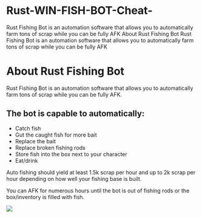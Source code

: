 # Rust-WIN-FISH-BOT-Cheat-
Rust Fishing Bot is an automation software that allows you to automatically farm tons of scrap while you can be fully AFK About Rust Fishing Bot Rust Fishing Bot is an automation software that allows you to automatically farm tons of scrap while you can be fully AFK

# About Rust Fishing Bot

Rust Fishing Bot is an automation software that allows you to automatically farm tons of scrap while you can be fully AFK. 

## The bot is capable to automatically:

- Catch fish
- Gut the caught fish for more bait
- Replace the bait
- Replace broken fishing rods
- Store fish into the box next to your character
- Eat/drink

Auto fishing should yield at least 1.5k scrap per hour and up to 2k scrap per hour depending on how well your fishing base is built. 

You can AFK for numerous hours until the bot is out of fishing rods or the box/inventory is filled with fish.

![](https://gamepanel-archive.com/wp/wp-content/uploads/2025/01/IMG_2615.webp)

